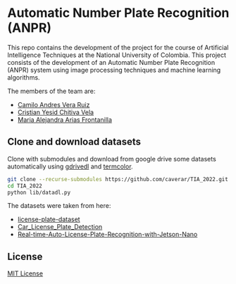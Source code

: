 # Automatic Number Plate Recognition (ANPR)

This repo contains the development of the project for the course of Artificial Intelligence Techniques at the National University of Colombia. This project consists of the development of an Automatic Number Plate Recognition (ANPR) system using image processing techniques and machine learning algorithms.

The members of the team are:

* [Camilo Andres Vera Ruiz](https://github.com/caverar)
* [Cristian Yesid Chitiva Vela](https://github.com/cychitivav)
* [Maria Alejandra Arias Frontanilla](https://github.com/ariasAleia)

## Clone and download datasets

Clone with submodules and download from google drive some datasets automatically using [gdrivedl](https://github.com/matthuisman/gdrivedl) and [termcolor](https://pypi.org/project/termcolor/).

```bash
git clone --recurse-submodules https://github.com/caverar/TIA_2022.git
cd TIA_2022
python lib/datadl.py
```

The datasets were taken from here:

* [license-plate-dataset](https://github.com/RobertLucian/license-plate-dataset)
* [Car_License_Plate_Detection](https://www.kaggle.com/datasets/andrewmvd/car-plate-detection)
* [Real-time-Auto-License-Plate-Recognition-with-Jetson-Nano](https://github.com/winter2897/Real-time-Auto-License-Plate-Recognition-with-Jetson-Nano)

## License

[MIT License](LICENSE)